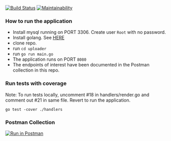 [![Build Status](https://travis-ci.com/dannylwe/uploader.svg?branch=main)](https://travis-ci.com/dannylwe/uploader) [![Maintainability](https://api.codeclimate.com/v1/badges/7d8de23d3cddf3101095/maintainability)](https://codeclimate.com/github/dannylwe/uploader/maintainability)

### How to run the application  
- Install mysql running on PORT 3306. Create user `Root` with no password.  
- Install golang. See [HERE](https://golang.org/doc/install)
- clone repo.
- run `cd uploader`  
- run `go run main.go`  
- The application runs on PORT `8080`
- The endpoints of interest have been documented in the Postman collection in this repo.

### Run tests with coverage
Note: To run tests locally, uncomment #18 in handlers/render.go and comment out #21 in same file. Revert to run the application.
```
go test -cover ./handlers
```

### Postman Collection  
[![Run in Postman](https://run.pstmn.io/button.svg)](https://app.getpostman.com/run-collection/59b99ec28fe39ad15abe) 